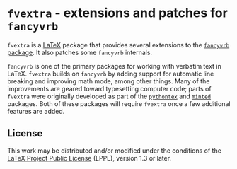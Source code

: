 # `fvextra` - extensions and patches for `fancyvrb`


`fvextra` is a [LaTeX](https://www.latex-project.org/) package that provides
several extensions to the [`fancyvrb` package](https://www.ctan.org/pkg/fancyvrb).
It also patches some `fancyvrb` internals.

`fancyvrb` is one of the primary packages for working with verbatim text in
LaTeX.  `fvextra` builds on `fancyvrb` by adding support for automatic line
breaking and improving math mode, among other things.  Many of the improvements
are geared toward typesetting computer code; parts of `fvextra` were originally
developed as part of the [`pythontex`](https://github.com/gpoore/pythontex)
and [`minted`](https://github.com/gpoore/minted) packages.  Both of these
packages will require `fvextra` once a few additional features are added.


## License

This work may be distributed and/or modified under the conditions of the
[LaTeX Project Public License](http://www.latex-project.org/lppl.txt) (LPPL),
version 1.3 or later.
